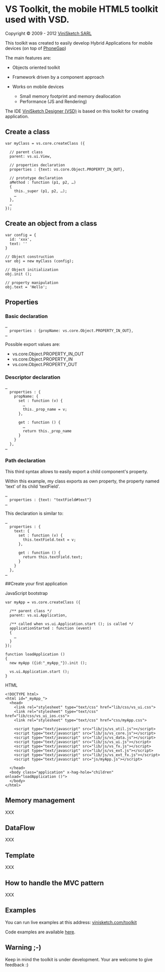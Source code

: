 # VS Toolkit, the mobile HTML5 toolkit used with VSD.

Copyright © 2009 - 2012 [ViniSketch SARL](http://www.vinisketch.com/)


This toolkit was created to easily develop Hybrid Applications for mobile devices (on top of [PhoneGap](http://www.phonegap.com))

The main features are:

* Objects oriented toolkit
* Framework driven by a component approach
* Works on mobile devices
  
  * Small memory footprint and memory deallocation
  * Performance (JS and Rendering)

The IDE [ViniSketch Designer (VSD)](http://www.vinisketch.fr/mainSite/en/product.html) is based on this toolkit for creating application.

## Create a class

```
var myClass = vs.core.createClass ({

  // parent class
  parent: vs.ui.View,
 
  // properties declaration
  properties : {text: vs.core.Object.PROPERTY_IN_OUT},
 
  // prototype declaration
  aMethod : function (p1, p2, …)
  {
    this._super (p1, p2, …);
    …
  }, 
  …
});
```

## Create an object from a class

```
var config = {
  id: 'xxx',
  text: ''
}

// Object construction
var obj = new myClass (config);

// Object initialization
obj.init ();

// property manipulation
obj.text = 'Hello';
```

## Properties



### Basic declaration

```
…
  properties : {propName: vs.core.Object.PROPERTY_IN_OUT},
…
```

Possible export values are:

* vs.core.Object.PROPERTY_IN_OUT
* vs.core.Object.PROPERTY_IN
* vs.core.Object.PROPERTY_OUT

        
### Descriptor declaration

```
…
  properties : {
    propName: {
      set : function (v) {
        …
        this._prop_name = v;
      },
     
      get : function () {
        …
        return this._prop_name
      }
    }
  },
…
```
        
### Path declaration
 
This third syntax allows to easily export a child component's property.
 
 
Within this example, my class exports as own property, the property named 'text' of its child 'textField'.

```
…
  properties : {text: "textField#text"}
…
```

This declaration is similar to:

```
…
  properties : {
    text: {
      set : function (v) {
        this.textField.text = v;
      },
     
      get : function () {
        return this.textField.text;
      }
    }
  },
…
```

##Create your first application

JavaScript bootstrap

```
var myApp = vs.core.createClass ({

  /** parent class */
  parent: vs.ui.Application,

  /** called when vs.ui.Application.start (); is called */
  applicationStarted : function (event)
  {
    …
  }
});

function loadApplication ()
{
  new myApp ({id:"_myApp_"}).init ();

  vs.ui.Application.start ();
}
```

HTML

```
<!DOCTYPE html>
<html id="_myApp_">
  <head>
    <link rel="stylesheet" type="text/css" href="lib/css/vs_ui.css">
    <link rel="stylesheet" type="text/css" href="lib/css/vs_ui_ios.css">
    <link rel="stylesheet" type="text/css" href="css/myApp.css">

    <script type="text/javascript" src="lib/js/vs_util.js"></script>
    <script type="text/javascript" src="lib/js/vs_core.js"></script>
    <script type="text/javascript" src="lib/js/vs_data.js"></script>
    <script type="text/javascript" src="lib/js/vs_ui.js"></script>
    <script type="text/javascript" src="lib/js/vs_fx.js"></script>
    <script type="text/javascript" src="lib/js/vs_ext.js"></script>
    <script type="text/javascript" src="lib/js/vs_ext_fx.js"></script>
    <script type="text/javascript" src="js/myApp.js"></script>

  </head>
  <body class="application" x-hag-hole="children" onload="loadApplication ()">
  </body>
</html>
```
## Memory management

XXX

## DataFlow

XXX

## Template

XXX

## How to handle the MVC pattern

XXX

## Examples

You can run live examples at this address: [vinisketch.com/toolkit](http://www.vinisketch.com/toolkit)

Code examples are available [here](https://github.com/vinisketch/VSToolkit/tree/master/examples). 

## Warning ;-)

Keep in mind the toolkit is under development. Your are welcome to give feedback :)


